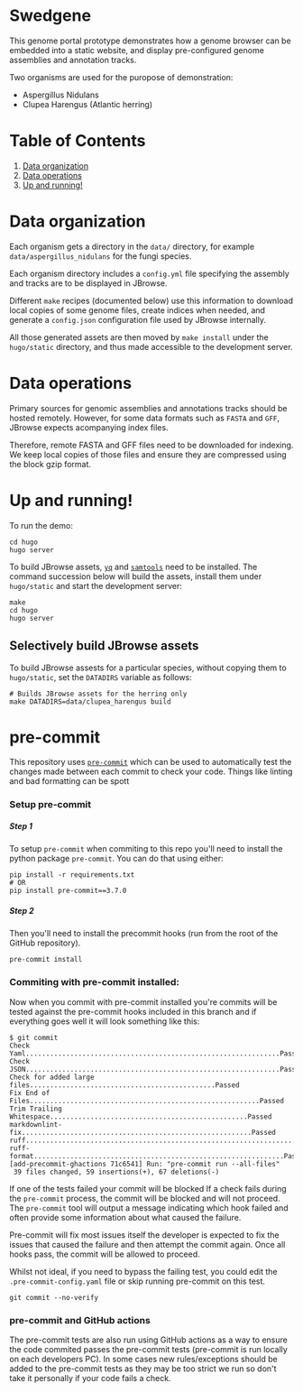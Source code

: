 Swedgene
========

This genome portal prototype demonstrates how a genome browser
can be embedded into a static website, and display pre-configured
genome assemblies and annotation tracks.

Two organisms are used for the puropose of demonstration:

-   Aspergillus Nidulans
-   Clupea Harengus (Atlantic herring)

# Table of Contents

1.  [Data organization](#org88ad8e6)
2.  [Data operations](#org1408eb3)
3.  [Up and running!](#org6eb5bf4)

<a id="org88ad8e6"></a>

# Data organization

Each organism gets a directory in the `data/` directory, for example
`data/aspergillus_nidulans` for the fungi species.

Each organism directory includes a `config.yml` file specifying
the assembly and tracks are to be displayed in JBrowse. 

Different `make` recipes (documented below) use this information to
download local copies of some genome files, create indices when
needed, and generate a `config.json` configuration file used by
JBrowse internally.

All those generated assets are then moved by `make install` under the
`hugo/static` directory, and thus made accessible to the development
server.


<a id="org1408eb3"></a>

# Data operations

Primary sources for genomic assemblies and annotations tracks should
be hosted remotely. However, for some data formats such as `FASTA` and
`GFF`, JBrowse expects acompanying index files.

Therefore, remote FASTA and GFF files need to be downloaded for
indexing. We keep local copies of those files and ensure they are
compressed using the block gzip format.


<a id="org6eb5bf4"></a>

# Up and running!


To run the demo:
	
	cd hugo
    hugo server

To build JBrowse assets, [`yq`](https://mikefarah.gitbook.io/yq/) and [`samtools`](http://www.htslib.org/) need to
be installed. The command succession below will build the assets,
install them under `hugo/static` and start the development server:

    make
	cd hugo
	hugo server

## Selectively build JBrowse assets
To build JBrowse assests for a particular species, without copying
them to `hugo/static`, set the `DATADIRS` variable as follows:
	
	# Builds JBrowse assets for the herring only
	make DATADIRS=data/clupea_harengus build


# pre-commit

This repository uses [`pre-commit`](https://pre-commit.com/) which can be used to automatically test the changes made between each commit to check your code. Things like linting and bad formatting can be spott

### Setup pre-commit
##### Step 1

To setup `pre-commit` when commiting to this repo you'll need to install the python package `pre-commit`. You can do that using either:

```
pip install -r requirements.txt
# OR
pip install pre-commit==3.7.0
```

##### Step 2

Then you'll need to install the precommit hooks (run from the root of the GitHub repository). 

```
pre-commit install
```

### Commiting with pre-commit installed: 

Now when you commit with pre-commit installed you're commits will be tested against the pre-commit hooks included in this branch and if everything goes well it will look something like this:

``` 
$ git commit 
Check Yaml...............................................................Passed
Check JSON...............................................................Passed
Check for added large files..............................................Passed
Fix End of Files.........................................................Passed
Trim Trailing Whitespace.................................................Passed
markdownlint-fix.........................................................Passed
ruff.....................................................................Passed
ruff-format..............................................................Passed
[add-precommit-ghactions 71c6541] Run: "pre-commit run --all-files"
 39 files changed, 59 insertions(+), 67 deletions(-)
```

If one of the tests failed your commit will be blocked If a check fails during the `pre-commit` process, the commit will be blocked and will not proceed. The `pre-commit` tool will output a message indicating which hook failed and often provide some information about what caused the failure. 

Pre-commit will fix most issues itself the developer is expected to fix the issues that caused the failure and then attempt the commit again. Once all hooks pass, the commit will be allowed to proceed.


Whilst not ideal, if you need to bypass the failing test, you could edit the `.pre-commit-config.yaml` file or skip running pre-commit on this test. 

``` 
git commit --no-verify 
``` 

### pre-commit and GitHub actions
The pre-commit tests are also run using GitHub actions as a way to ensure the code commited passes the pre-commit tests (pre-commit is run locally on each developers PC). In some cases new rules/exceptions should be added to the pre-commit tests as they may be too strict we run so don't take it personally if your code fails a check.  

